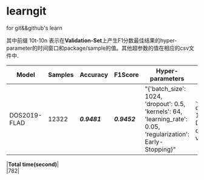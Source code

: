 # learngit
for git&amp;&amp;github's learn


其中前缀 10t-10n 表示在**Validation-Set**上产生F1分数最佳结果的hyper-parameter的时间窗口和package/sample的值。其他超参数的值在相应的csv文件中.

|Model|Samples|Accuracy|F1Score|Hyper-parameters|Validation Set|
|-----|-------|--------|-------|----------------|--------------|
|DOS2019-FLAD|12322|_**0.9481**_|_**0.9452**_|"{'batch_size': 1024, 'dropout': 0.5, 'kernels': 64, 'learning_rate': 0.05, 'regularization': Early-Stopping}"|./sample-dataset/10t-10n-DOS2019-dataset-val.hdf5|


|**Total time(second)**|   
|782|
